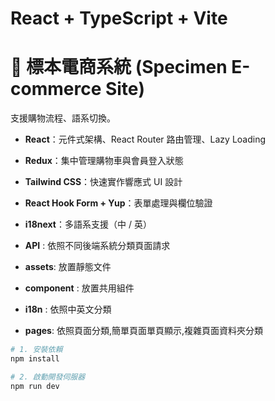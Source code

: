 # React + TypeScript + Vite
# 🧪 標本電商系統 (Specimen E-commerce Site)

支援購物流程、語系切換。

- **React**：元件式架構、React Router 路由管理、Lazy Loading
- **Redux**：集中管理購物車與會員登入狀態
- **Tailwind CSS**：快速實作響應式 UI 設計
- **React Hook Form + Yup**：表單處理與欄位驗證
- **i18next**：多語系支援（中 / 英）

- **API** : 依照不同後端系統分類頁面請求
- **assets**: 放置靜態文件
- **component** : 放置共用組件
- **i18n** : 依照中英文分類
- **pages**: 依照頁面分類,簡單頁面單頁顯示,複雜頁面資料夾分類


```bash
# 1. 安裝依賴
npm install

# 2. 啟動開發伺服器
npm run dev